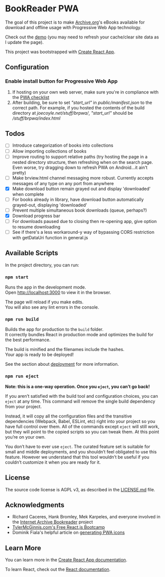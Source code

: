 # BookReader PWA

The goal of this project is to make [Archive.org](https://archive.org/)'s eBooks available for download and offline usage with Progressive Web App technology.

Check out the [demo](https://joecoyle.net/other/BookReaderPWA/) (you may need to refresh your cache/clear site data as I update the page).

This project was bootstrapped with [Create React App](https://github.com/facebook/create-react-app).


## Configuration

### Enable install button for Progressive Web App

1. If hosting on your own web server, make sure you're in compliance with the [PWA checklist](https://developers.google.com/web/progressive-web-apps/checklist)
2. After building, be sure to set *"start_url"* in *public/manifest.json* to the correct path. For example, if you hosted
the contents of the build directory at *joecoyle.net/stuff/brpwa/*, *"start_url"* should be */stuff/brpwa/index.html*


## Todos
- [ ] Introduce categorization of books into collections
- [ ] Allow importing collections of books
- [ ] Improve routing to support relative paths (try hosting the page in a nested directory structure, then refreshing when on the search page. Even worse, try dragging down to refresh PWA on Android...it ain't pretty)
- [ ] Make brview.html channel messaging more robust. Currently accepts messages of any type on any port from anywhere
- [x] Make download button remain grayed out and display 'downloaded' when complete
- [ ] For books already in library, have download button automatically grayed-out, displaying 'downloaded'
- [ ] Prevent multiple simultaneous book downloads (queue, perhaps?)
- [x] Download progress bar
- [ ] For downloads paused due to closing then re-opening app, give option to resume downloading
- [ ] See if there's a less workaround-y way of bypassing CORS restriction with getDataUri function in general.js

## Available Scripts

In the project directory, you can run:

### `npm start`

Runs the app in the development mode.<br>
Open [http://localhost:3000](http://localhost:3000) to view it in the browser.

The page will reload if you make edits.<br>
You will also see any lint errors in the console.

### `npm run build`

Builds the app for production to the `build` folder.<br>
It correctly bundles React in production mode and optimizes the build for the best performance.

The build is minified and the filenames include the hashes.<br>
Your app is ready to be deployed!

See the section about [deployment](https://facebook.github.io/create-react-app/docs/deployment) for more information.

### `npm run eject`

**Note: this is a one-way operation. Once you `eject`, you can’t go back!**

If you aren’t satisfied with the build tool and configuration choices, you can `eject` at any time. This command will remove the single build dependency from your project.

Instead, it will copy all the configuration files and the transitive dependencies (Webpack, Babel, ESLint, etc) right into your project so you have full control over them. All of the commands except `eject` will still work, but they will point to the copied scripts so you can tweak them. At this point you’re on your own.

You don’t have to ever use `eject`. The curated feature set is suitable for small and middle deployments, and you shouldn’t feel obligated to use this feature. However we understand that this tool wouldn’t be useful if you couldn’t customize it when you are ready for it.


## License

The source code license is AGPL v3, as described in the [LICENSE.md](LICENSE.md) file.


## Acknowledgments

* Richard Caceres, Hank Bromley, Mek Karpeles, and everyone involved in the [Internet Archive Bookreader](https://openlibrary.org/dev/docs/bookreader) project
* [TylerMcGinnis.com's Free React.js Bootcamp](https://www.youtube.com/watch?v=8GXXGJRDMdQ)
* Dominik Fiala's helpful article on [generating PWA icons](https://dev.to/dominikfiala/hassle-free-pwa-icons-and-splash-screen-generation-3c24)


## Learn More

You can learn more in the [Create React App documentation](https://facebook.github.io/create-react-app/docs/getting-started).

To learn React, check out the [React documentation](https://reactjs.org/).
